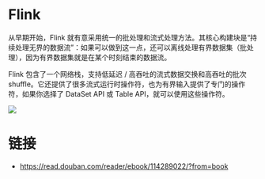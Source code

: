 # Flink

从早期开始，Flink 就有意采用统一的批处理和流式处理方法。其核心构建块是“持续处理无界的数据流”：如果可以做到这一点，还可以离线处理有界数据集（批处理），因为有界数据集就是在某个时刻结束的数据流。

Flink 包含了一个网络栈，支持低延迟 / 高吞吐的流式数据交换和高吞吐的批次 shuffle。它还提供了很多流式运行时操作符，也为有界输入提供了专门的操作符，如果你选择了 DataSet API 或 Table API，就可以使用这些操作符。

![](https://ww1.sinaimg.cn/large/007rAy9hgy1g25vrpwkhzj30v00gkabw.jpg)

# 链接

- https://read.douban.com/reader/ebook/114289022/?from=book
